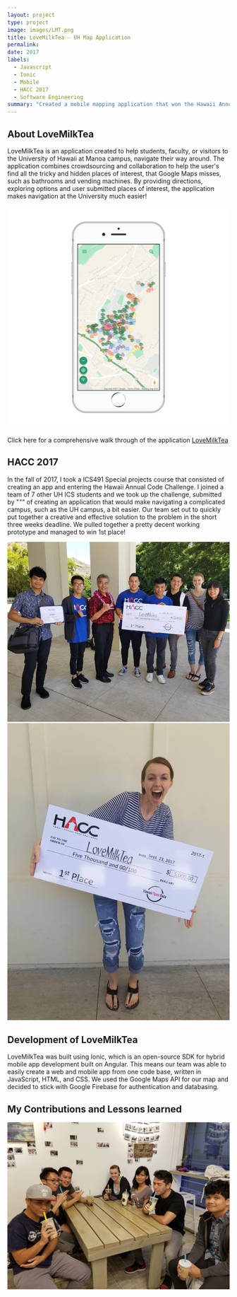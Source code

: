 ```yaml
---
layout: project
type: project
image: images/LMT.png
title: LoveMilkTea - UH Map Application
permalink: 
date: 2017
labels:
  - Javascript
  - Ionic
  - Mobile
  - HACC 2017
  - Software Engineering
summary: "Created a mobile mapping application that won the Hawaii Annual Code challenge"
---
```



## About LoveMilkTea
<p> LoveMilkTea is an application created to help students, faculty, or visitors to the University of Hawaii at Manoa campus, navigate their way around. The application combines crowdsourcing and collaboration to help the user's find all the tricky and hidden places of interest, that Google Maps misses, such as bathrooms and vending machines. By providing directions, exploring options and user submitted places of interest, the application makes navigation at the University much easier!</p>
  
<img class="ui large centered rounded image" src="/images/phone.png">

Click here for a comprehensive walk through of the application [<i class="github icon"></i>LoveMilkTea](https://lovemilktea.github.io/)
## HACC 2017
<p> In the fall of 2017, I took a ICS491 Special projects course that consisted of creating an app and entering the Hawaii Annual Code Challenge. I joined a team of 7 other UH ICS students and we took up the challenge, submitted by """ of creating an application that would make navigating a complicated campus, such as the UH campus, a bit easier. Our team set out to quickly put together a creative and effective solution to the problem in the short three weeks deadline. We pulled together a pretty decent working prototype and managed to win 1st place!
</p>
<img class="ui large centered rounded image" src="/images/winning2.jpg">
<img class="ui large centered rounded image" src="/images/winning.jpg">

## Development of LoveMilkTea
<p> LoveMilkTea was built using Ionic, which is an open-source SDK for hybrid mobile app development built on Angular. This means our team was able to easily create a web and mobile app from one code base, written in JavaScript, HTML, and CSS. We used the Google Maps API for our map and decided to stick with Google Firebase for authentication and databasing.  </p>

## My Contributions and Lessons learned
<img class="ui large centered rounded image" src="/images/team.jpg">
